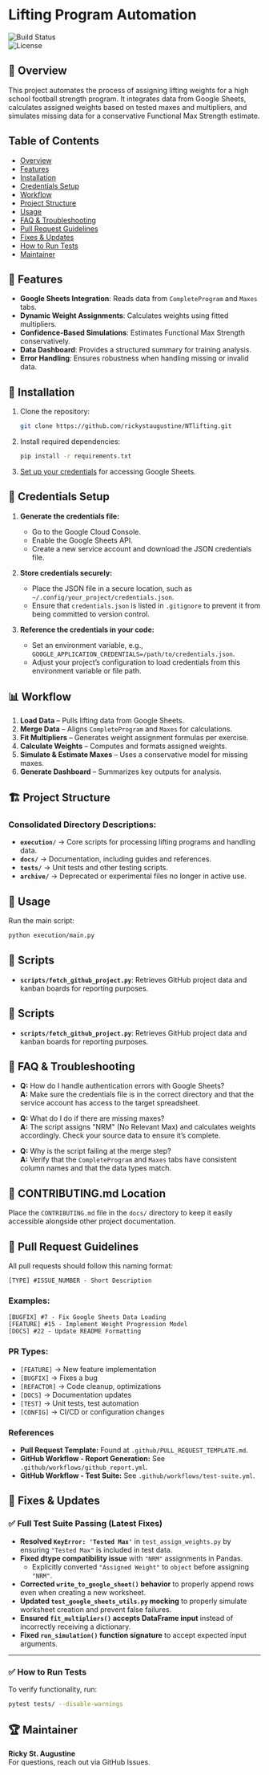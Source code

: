 # Lifting Program Automation

![Build Status](https://img.shields.io/github/workflow/status/rickystaugustine/NTlifting/CI?style=flat-square)  
![License](https://img.shields.io/github/license/rickystaugustine/NTlifting?style=flat-square)

## 📌 Overview
This project automates the process of assigning lifting weights for a high school football strength program. It integrates data from Google Sheets, calculates assigned weights based on tested maxes and multipliers, and simulates missing data for a conservative Functional Max Strength estimate.

## Table of Contents
- [Overview](#overview)
- [Features](#features)
- [Installation](#installation)
- [Credentials Setup](#credentials-setup)
- [Workflow](#workflow)
- [Project Structure](#project-structure)
- [Usage](#usage)
- [FAQ & Troubleshooting](#faq--troubleshooting)
- [Pull Request Guidelines](#pull-request-guidelines)
- [Fixes & Updates](#fixes--updates)
- [How to Run Tests](#how-to-run-tests)
- [Maintainer](#maintainer)

## 🚀 Features
- **Google Sheets Integration**: Reads data from `CompleteProgram` and `Maxes` tabs.
- **Dynamic Weight Assignments**: Calculates weights using fitted multipliers.
- **Confidence-Based Simulations**: Estimates Functional Max Strength conservatively.
- **Data Dashboard**: Provides a structured summary for training analysis.
- **Error Handling**: Ensures robustness when handling missing or invalid data.

## 🔧 Installation
1. Clone the repository:
   ```bash
   git clone https://github.com/rickystaugustine/NTlifting.git
   ```
2. Install required dependencies:
   ```bash
   pip install -r requirements.txt
   ```
3. [Set up your credentials](#credentials-setup) for accessing Google Sheets.

## 📜 Credentials Setup
1. **Generate the credentials file:**
   - Go to the Google Cloud Console.
   - Enable the Google Sheets API.
   - Create a new service account and download the JSON credentials file.

2. **Store credentials securely:**
   - Place the JSON file in a secure location, such as `~/.config/your_project/credentials.json`.
   - Ensure that `credentials.json` is listed in `.gitignore` to prevent it from being committed to version control.

3. **Reference the credentials in your code:**
   - Set an environment variable, e.g., `GOOGLE_APPLICATION_CREDENTIALS=/path/to/credentials.json`.
   - Adjust your project’s configuration to load credentials from this environment variable or file path.

## 📊 Workflow
1. **Load Data** – Pulls lifting data from Google Sheets.
2. **Merge Data** – Aligns `CompleteProgram` and `Maxes` for calculations.
3. **Fit Multipliers** – Generates weight assignment formulas per exercise.
4. **Calculate Weights** – Computes and formats assigned weights.
5. **Simulate & Estimate Maxes** – Uses a conservative model for missing maxes.
6. **Generate Dashboard** – Summarizes key outputs for analysis.

## 🏗 Project Structure
### Consolidated Directory Descriptions:
- **`execution/`** → Core scripts for processing lifting programs and handling data.
- **`docs/`** → Documentation, including guides and references.
- **`tests/`** → Unit tests and other testing scripts.
- **`archive/`** → Deprecated or experimental files no longer in active use.

## 🔄 Usage
Run the main script:
```bash
python execution/main.py
```

## 📜 Scripts
- **`scripts/fetch_github_project.py`**: Retrieves GitHub project data and kanban boards for reporting purposes.

## 📜 Scripts
- **`scripts/fetch_github_project.py`**: Retrieves GitHub project data and kanban boards for reporting purposes.

## 📜 FAQ & Troubleshooting
- **Q:** How do I handle authentication errors with Google Sheets?  
  **A:** Make sure the credentials file is in the correct directory and that the service account has access to the target spreadsheet.

- **Q:** What do I do if there are missing maxes?  
  **A:** The script assigns "NRM" (No Relevant Max) and calculates weights accordingly. Check your source data to ensure it’s complete.

- **Q:** Why is the script failing at the merge step?  
  **A:** Verify that the `CompleteProgram` and `Maxes` tabs have consistent column names and that the data types match.

## 📜 CONTRIBUTING.md Location
Place the `CONTRIBUTING.md` file in the `docs/` directory to keep it easily accessible alongside other project documentation.

## 📌 Pull Request Guidelines
All pull requests should follow this naming format:
```
[TYPE] #ISSUE_NUMBER - Short Description
```
### **Examples:**
```
[BUGFIX] #7 - Fix Google Sheets Data Loading
[FEATURE] #15 - Implement Weight Progression Model
[DOCS] #22 - Update README Formatting
```
### **PR Types:**
- `[FEATURE]` → New feature implementation
- `[BUGFIX]` → Fixes a bug
- `[REFACTOR]` → Code cleanup, optimizations
- `[DOCS]` → Documentation updates
- `[TEST]` → Unit tests, test automation
- `[CONFIG]` → CI/CD or configuration changes

### References
- **Pull Request Template:** Found at `.github/PULL_REQUEST_TEMPLATE.md`.
- **GitHub Workflow - Report Generation:** See `.github/workflows/github_report.yml`.
- **GitHub Workflow - Test Suite:** See `.github/workflows/test-suite.yml`.

## 🔧 Fixes & Updates

### ✅ Full Test Suite Passing (Latest Fixes)
- **Resolved `KeyError: 'Tested Max'`** in `test_assign_weights.py` by ensuring `"Tested Max"` is included in test data.
- **Fixed dtype compatibility issue** with `"NRM"` assignments in Pandas.  
  - Explicitly converted `"Assigned Weight"` to `object` before assigning `"NRM"`.
- **Corrected `write_to_google_sheet()` behavior** to properly append rows even when creating a new worksheet.
- **Updated `test_google_sheets_utils.py` mocking** to properly simulate worksheet creation and prevent false failures.
- **Ensured `fit_multipliers()` accepts DataFrame input** instead of incorrectly receiving a dictionary.
- **Fixed `run_simulation()` function signature** to accept expected input arguments.

---

### ✅ How to Run Tests
To verify functionality, run:
```bash
pytest tests/ --disable-warnings
```

## 🏆 Maintainer
**Ricky St. Augustine**  
For questions, reach out via GitHub Issues.

